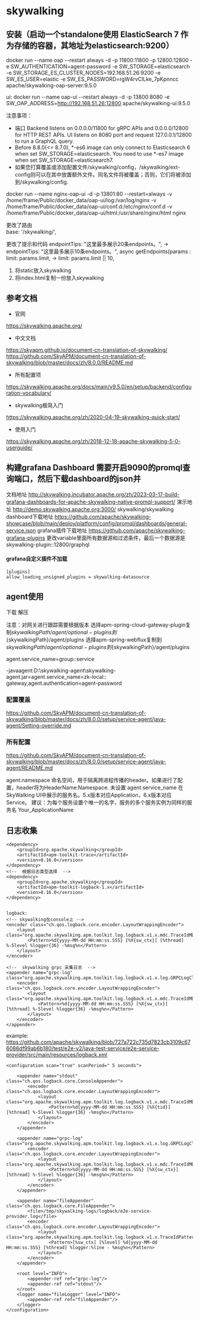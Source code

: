 # skywalking

## 安装（启动一个standalone使用 ElasticSearch 7 作为存储的容器，其地址为elasticsearch:9200）

docker run --name oap --restart always -d -p 11800:11800 -p 12800:12800 -e SW_AUTHENTICATION=agent-password -e SW_STORAGE=elasticsearch -e SW_STORAGE_ES_CLUSTER_NODES=192.168.51.26:9200 -e SW_ES_USER=elastic -e SW_ES_PASSWORD=rgW4rvClLke_7pKpnncc apache/skywalking-oap-server:9.5.0

ui:
docker run --name oap-ui --restart always -d -p 13800:8080 -e SW_OAP_ADDRESS=http://192.168.51.26:12800 apache/skywalking-ui:9.5.0

注意事项：

* 端口
  Backend listens on 0.0.0.0/11800 for gRPC APIs and 0.0.0.0/12800 for HTTP REST APIs.
  UI listens on 8080 port and request 127.0.0.1/12800 to run a GraphQL query.
* Before 8.8.0(<= 8.7.0), *-es6 image can only connect to Elasticsearch 6 when set SW_STORAGE=elasticsearch. You need to
  use *-es7 image when set SW_STORAGE=elasticsearch7.
* 如果您打算覆盖或添加配置文件/skywalking/config，/skywalking/ext-config则可以在其中放置额外文件。同名文件将被覆盖；否则，它们将被添加到/skywalking/config.

docker run --name nginx-oap-ui -d -p 13801:80 --restart=always -v /home/frame/Public/docker_data/oap-ui/log:/var/log/nginx  -v /home/frame/Public/docker_data/oap-ui/conf.d:/etc/nginx/conf.d -v /home/frame/Public/docker_data/oap-ui/html:/usr/share/nginx/html  nginx

更改了路由  
base: '/skywalking/',

更改了提示和代码
endpointTips: "这里最多展示20条endpoints。", -> endpointTips: "这里最多展示10条endpoints。",
async getEndpoints(params : limit: params.limit, -> limit: params.limit || 10,

1. 将static放入skywalking
2. 将index.html复制一份放入skywalking


## 参考文档

* 官网

https://skywalking.apache.org/

* 中文文档

https://skyapm.github.io/document-cn-translation-of-skywalking/
https://github.com/SkyAPM/document-cn-translation-of-skywalking/blob/master/docs/zh/8.0.0/README.md

* 所有配置项

https://skywalking.apache.org/docs/main/v9.5.0/en/setup/backend/configuration-vocabulary/

* skywalking极简入门

https://skywalking.apache.org/zh/2020-04-19-skywalking-quick-start/

* 使用入门

https://skywalking.apache.org/zh/2018-12-18-apache-skywalking-5-0-userguide/

## 构建grafana Dashboard 需要开启9090的promql查询端口，然后下载dashboard的json并
文档地址 http://skywalking.incubator.apache.org/zh/2023-03-17-build-grafana-dashboards-for-apache-skywalking-native-promql-support/
演示地址 http://demo.skywalking.apache.org:3000/ skywalking/skywalking
dashboard下载地址 https://github.com/apache/skywalking-showcase/blob/main/deploy/platform/config/promql/dashboards/general-service.json
grafana插件下载地址 https://github.com/apache/skywalking-grafana-plugins
更改variable里面所有数据源和过滤条件，最后一个数据源是skywalking-plugin::12800/graphql
#### grafana自定义插件不加载
```
[plugins]
allow_loading_unsigned_plugins = skywalking-datasource

```

## agent使用
下载 解压

注意：对网关进行跟踪需要根据版本
选择apm-spring-cloud-gateway-plugin复制${skywalkingPath}/agent/optional-plugins到${skywalkingPath}/agent/plugins
选择apm-spring-webflux复制到${skywalkingPath}/agent/optional-plugins到${skywalkingPath}/agent/plugins

agent.service_name=group::service

-javaagent:D:\skywalking-agent\skywalking-agent.jar=agent.service_name=zk-local::
gateway,agent.authentication=agent-password

### 配置覆盖

https://github.com/SkyAPM/document-cn-translation-of-skywalking/blob/master/docs/zh/8.0.0/setup/service-agent/java-agent/Setting-override.md

### 所有配置

https://github.com/SkyAPM/document-cn-translation-of-skywalking/blob/master/docs/zh/8.0.0/setup/service-agent/java-agent/README.md

agent.namespace 命名空间，用于隔离跨进程传播的header。如果进行了配置，header将为HeaderName:Namespace. 未设置
agent.service_name 在SkyWalking UI中展示的服务名。5.x版本对应Application，6.x版本对应Service。
建议：为每个服务设置个唯一的名字，服务的多个服务实例为同样的服务名 Your_ApplicationName

## 日志收集

```
<dependency>
    <groupId>org.apache.skywalking</groupId>
    <artifactId>apm-toolkit-trace</artifactId>
    <version>8.16.0</version>
</dependency>
<!--  根据日志类型选择  -->
<dependency>
    <groupId>org.apache.skywalking</groupId>
    <artifactId>apm-toolkit-logback-1.x</artifactId>
    <version>8.16.0</version>
</dependency>


logback:
<!-- skywalking在console上 -->
<encoder class="ch.qos.logback.core.encoder.LayoutWrappingEncoder">
    <layout class="org.apache.skywalking.apm.toolkit.log.logback.v1.x.mdc.TraceIdMDCPatternLogbackLayout">
        <Pattern>%d{yyyy-MM-dd HH:mm:ss.SSS} [%X{sw_ctx}] [%thread] %-5level %logger{36} -%msg%n</Pattern>
    </layout>
</encoder>

<!--  skywalking grpc 采集日志  -->
<appender name="grpc-log" class="org.apache.skywalking.apm.toolkit.log.logback.v1.x.log.GRPCLogClientAppender">
    <encoder class="ch.qos.logback.core.encoder.LayoutWrappingEncoder">
        <layout class="org.apache.skywalking.apm.toolkit.log.logback.v1.x.mdc.TraceIdMDCPatternLogbackLayout">
            <Pattern>%d{yyyy-MM-dd HH:mm:ss.SSS} [%X{sw_ctx}] [%thread] %-5level %logger{36} -%msg%n</Pattern>
        </layout>
    </encoder>
</appender>
```

example: https://github.com/apache/skywalking/blob/727a722c735d7823cb3109c676086df99ab6b180/test/e2e-v2/java-test-service/e2e-service-provider/src/main/resources/logback.xml

```
<configuration scan="true" scanPeriod=" 5 seconds">

    <appender name="stdout" class="ch.qos.logback.core.ConsoleAppender">
        <encoder class="ch.qos.logback.core.encoder.LayoutWrappingEncoder">
            <layout class="org.apache.skywalking.apm.toolkit.log.logback.v1.x.mdc.TraceIdMDCPatternLogbackLayout">
                <Pattern>%d{yyyy-MM-dd HH:mm:ss.SSS} [%X{tid}] [%thread] %-5level %logger{36} -%msg%n</Pattern>
            </layout>
        </encoder>
    </appender>

    <appender name="grpc-log" class="org.apache.skywalking.apm.toolkit.log.logback.v1.x.log.GRPCLogClientAppender">
        <encoder class="ch.qos.logback.core.encoder.LayoutWrappingEncoder">
            <layout class="org.apache.skywalking.apm.toolkit.log.logback.v1.x.mdc.TraceIdMDCPatternLogbackLayout">
                <Pattern>%d{yyyy-MM-dd HH:mm:ss.SSS} [%X{sw_ctx}] [%thread] %-5level %logger{36} -%msg%n</Pattern>
            </layout>
        </encoder>
    </appender>

    <appender name="fileAppender" class="ch.qos.logback.core.FileAppender">
        <file>/tmp/skywalking-logs/logback/e2e-service-provider.log</file>
        <encoder class="ch.qos.logback.core.encoder.LayoutWrappingEncoder">
            <layout class="org.apache.skywalking.apm.toolkit.log.logback.v1.x.TraceIdPatternLogbackLayout">
                <Pattern>[%sw_ctx] [%level] %d{yyyy-MM-dd HH:mm:ss.SSS} [%thread] %logger:%line - %msg%n</Pattern>
            </layout>
        </encoder>
    </appender>

    <root level="INFO">
        <appender-ref ref="grpc-log"/>
        <appender-ref ref="stdout"/>
    </root>
    <logger name="fileLogger" level="INFO">
        <appender-ref ref="fileAppender"/>
    </logger>
</configuration>
```